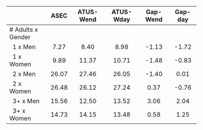 
|                      |         ASEC |    ATUS-Wend |    ATUS-Wday |     Gap-Wend |      Gap-day |
| -------------------- | :----------: | :----------: | :----------: | :----------: | :----------: |
| # Adults x Gender    |              |              |              |              |              |
| &nbsp;&nbsp;1 x Men  |         7.27 |         8.40 |         8.98 |        -1.13 |        -1.72 |
| &nbsp;&nbsp;1 x Women |         9.89 |        11.37 |        10.71 |        -1.48 |        -0.83 |
| &nbsp;&nbsp;2 x Men  |        26.07 |        27.46 |        26.05 |        -1.40 |         0.01 |
| &nbsp;&nbsp;2 x Women |        26.48 |        26.12 |        27.24 |         0.37 |        -0.76 |
| &nbsp;&nbsp;3+ x Men |        15.56 |        12.50 |        13.52 |         3.06 |         2.04 |
| &nbsp;&nbsp;3+ x Women |        14.73 |        14.15 |        13.48 |         0.58 |         1.25 |

